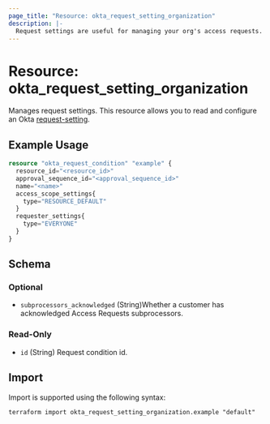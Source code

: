 ```yaml
---
page_title: "Resource: okta_request_setting_organization"
description: |-
  Request settings are useful for managing your org's access requests.
---
```


# Resource: okta_request_setting_organization

Manages request settings. This resource allows you to read and configure an Okta [request-setting](https://developer.okta.com/docs/api/iga/openapi/governance.requests.admin.v2/tag/Request-Settings/#tag/Request-Settings/operation/updateOrgRequestSettingsV2).

## Example Usage

```terraform
resource "okta_request_condition" "example" {
  resource_id="<resource_id>"
  approval_sequence_id="<approval_sequence_id>"
  name="<name>"
  access_scope_settings{
    type="RESOURCE_DEFAULT"
  }
  requester_settings{
    type="EVERYONE"
  }
}
```

<!-- schema generated by tfplugindocs -->
## Schema

### Optional

- `subprocessors_acknowledged` (String)Whether a customer has acknowledged Access Requests subprocessors.

### Read-Only

- `id` (String) Request condition id.


## Import

Import is supported using the following syntax:

```shell
terraform import okta_request_setting_organization.example "default"
```